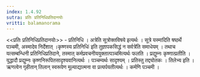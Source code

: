 ```yaml
---
index: 1.4.92
sutra: प्रतिः प्रतिनिधिप्रतिदानयोः
vritti: balamanorama
---
```


<<प्रतिः प्रतिनिधिप्रतिदानयोः>> - प्रतिनिधि । अत्रेति सूत्रोक्तविषये इत्यर्थः । सूत्रे यस्मादिति षष्ठर्थे पञ्चमी, अस्मादेव निर्देशात् ।कृष्णस्य प्रतिनिधिः॑ इति तुज्ञापकसिद्धं न सर्वत्रे॑ति समाधेयम् । तथाच यत्सम्बन्धिनी प्रतिनिधिप्रतिदाने, तस्मात् कर्मप्रवचनीययुक्तात्पञ्चमित्यर्थः फलति । प्रद्युम्नः कृष्णात्प्रतीति । युद्धादौ प्रद्युम्नः कृष्णनिरूपितसादृश्यवानित्यर्थः । पञ्चम्यर्थः सादृश्यम् । प्रतिस्तु तद्द्योतकः । तिलेभ्य इति । ऋणत्वेन गृहीतान् तिलान् स्वरूपेण मूल्याद्यात्मना वा प्रत्यर्पयतीत्यर्थः । कर्मणि पञ्चमी ।